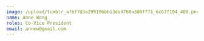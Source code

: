 ```yaml
---
image: /upload/tumblr_afbf7d3a299106bb13da9768a380ff71_6c67f104_400.png
name: Anne Wong
roles: Co-Vice President
email: annew@gmail.com
---
```

